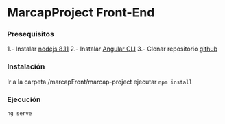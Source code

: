 # MarcapProject Front-End

### Presequisitos
1.- Instalar [nodejs 8.11](https://nodejs.org/es/) 
2.- Instalar [Angular CLI](https://github.com/angular/angular-cli) 
3.- Clonar repositorio [github](https://github.com/ivillarreal91/marcap)

### Instalación
Ir a la carpeta /marcapFront/marcap-project ejecutar `npm install`

### Ejecución
`ng serve`